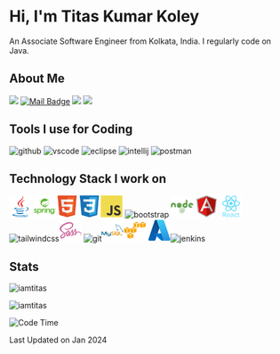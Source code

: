 # Hi, I'm Titas Kumar Koley

An Associate Software Engineer from Kolkata, India. I regularly code on Java.

## About Me

[![](https://visitor-badge.laobi.icu/badge?page_id=cxyfreedom.cxyfreedom)](https://visitor-badge.laobi.icu/badge?page_id=cxyfreedom.cxyfreedom)
[![Mail Badge](https://img.shields.io/badge/-gmail-c14438?style=flat&logo=Gmail&logoColor=white&link=mailto:eryajf@163.com)](mailto:titaskrkoley@gmail.com)
[![](https://img.shields.io/github/stars/iamtitas?color=fefb7b&logo=Undertale)](https://github-readme-stats.vercel.app/api?username=cxyfreedom&hide_title=false&hide_border=true&show_icons=true&include_all_commits=true&line_height=20&bg_color=0,EC6C6C,FFD479,FFFC79,73FA79&theme=graywhite&locale=cn)
[![](https://img.shields.io/github/followers/iamtitas?color=27da6b&logo=Handshake)](https://github.com/iamtitas?tab=followers)

## Tools I use for Coding

<img src="https://cdn.jsdelivr.net/gh/devicons/devicon/icons/github/github-original.svg" alt="github" width="40" height="40"/> <img src="https://cdn.jsdelivr.net/gh/devicons/devicon/icons/vscode/vscode-original.svg" alt="vscode" width="40" height="40"/> <img src="https://eclipseide.org/images/logo/eclipse-ide-logo-white.svg" alt="eclipse" width="40" height="40"/> <img src="https://cdn.jsdelivr.net/gh/devicons/devicon/icons/intellij/intellij-original.svg" alt="intellij" width="40" height="40"/> <img src="https://www.vectorlogo.zone/logos/getpostman/getpostman-icon.svg" alt="postman" width="40" height="40"/>


## Technology Stack I work on

<img src="https://raw.githubusercontent.com/devicons/devicon/master/icons/java/java-original.svg" alt="java" width="40" height="40"/> <img src="https://raw.githubusercontent.com/devicons/devicon/master/icons/spring/spring-original-wordmark.svg" alt="spring" width="40" height="40"/><img src="https://raw.githubusercontent.com/devicons/devicon/master/icons/html5/html5-original.svg" alt="html" width="40" height="40"/><img src="https://raw.githubusercontent.com/devicons/devicon/master/icons/css3/css3-original.svg" alt="css" width="40" height="40"/><img src="https://raw.githubusercontent.com/devicons/devicon/master/icons/javascript/javascript-original.svg" alt="javascript" width="40" height="40"/> <img src="https://cdn.jsdelivr.net/gh/devicons/devicon/icons/bootstrap/bootstrap-original.svg" alt="bootstrap" width="40" height="40"/> <img src="https://raw.githubusercontent.com/devicons/devicon/master/icons/nodejs/nodejs-plain-wordmark.svg" alt="nodejs" width="40" height="40"/> <img src="https://raw.githubusercontent.com/devicons/devicon/master/icons/angularjs/angularjs-original.svg" alt="angular" width="40" height="40"/> <img src="https://raw.githubusercontent.com/devicons/devicon/master/icons/react/react-original-wordmark.svg" alt="react" width="40" height="40"/><img src="https://cdn.jsdelivr.net/gh/devicons/devicon/icons/tailwindcss/tailwindcss-plain.svg" alt="tailwindcss" width="40" height="40"/><img src="https://raw.githubusercontent.com/devicons/devicon/master/icons/sass/sass-original.svg" alt="sass" width="40" height="40"/> <img src="https://www.vectorlogo.zone/logos/git-scm/git-scm-icon.svg" alt="git" width="40" height="40"/><img src="https://raw.githubusercontent.com/devicons/devicon/master/icons/mysql/mysql-original-wordmark.svg" alt="mysql" width="40" height="40"/><img src="https://raw.githubusercontent.com/devicons/devicon/master/icons/amazonwebservices/amazonwebservices-original.svg" alt="aws" width="40" height="40"/> <img src="https://raw.githubusercontent.com/devicons/devicon/master/icons/azure/azure-original.svg" alt="azure" width="40" height="40"/><img src="https://www.vectorlogo.zone/logos/jenkins/jenkins-icon.svg" alt="jenkins" width="40" height="40"/> 

## Stats

<p><img src="https://github-readme-streak-stats.herokuapp.com/?user=iamtitas&theme=gruvbox_light&hide_border=false" alt="iamtitas" /></p>
<p><img src="https://github-readme-stats.vercel.app/api/top-langs/?username=iamtitas&show_icons=true&theme=gruvbox_light&hide_border=false&include_all_commits=false&count_private=false&layout=donut" alt="iamtitas" /></p>

![Code Time](http://img.shields.io/badge/Code%20Time-3%2C680%20hrs%2029%20mins-blue?style=flat)

 Last Updated on Jan 2024


